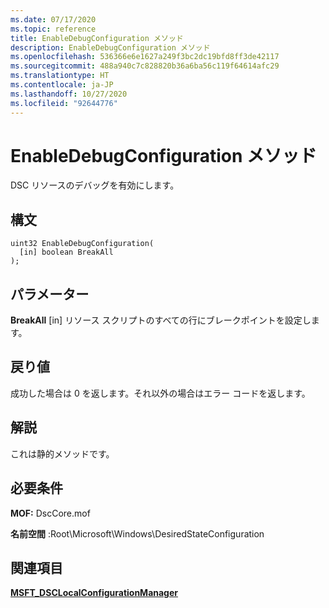 ```yaml
---
ms.date: 07/17/2020
ms.topic: reference
title: EnableDebugConfiguration メソッド
description: EnableDebugConfiguration メソッド
ms.openlocfilehash: 536366e6e1627a249f3bc2dc19bfd8ff3de42117
ms.sourcegitcommit: 488a940c7c828820b36a6ba56c119f64614afc29
ms.translationtype: HT
ms.contentlocale: ja-JP
ms.lasthandoff: 10/27/2020
ms.locfileid: "92644776"
---
```

# <a name="enabledebugconfiguration-method"></a>EnableDebugConfiguration メソッド

DSC リソースのデバッグを有効にします。

## <a name="syntax"></a>構文

```mof
uint32 EnableDebugConfiguration(
  [in] boolean BreakAll
);
```

## <a name="parameters"></a>パラメーター

**BreakAll** \[in\] リソース スクリプトのすべての行にブレークポイントを設定します。

## <a name="return-value"></a>戻り値

成功した場合は 0 を返します。それ以外の場合はエラー コードを返します。

## <a name="remarks"></a>解説

これは静的メソッドです。

## <a name="requirements"></a>必要条件

**MOF:** DscCore.mof

**名前空間** :Root\Microsoft\Windows\DesiredStateConfiguration

## <a name="see-also"></a>関連項目

[**MSFT_DSCLocalConfigurationManager**](msft-dsclocalconfigurationmanager.md)
